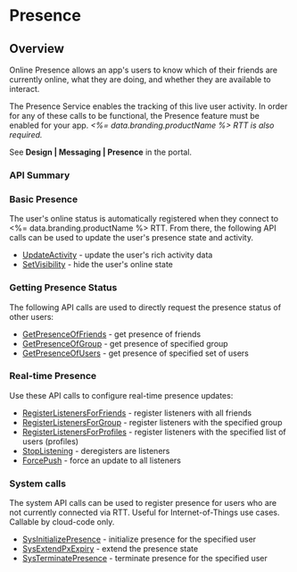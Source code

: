 # Presence
## Overview






Online Presence allows an app's users to know which of their friends are currently online, what they are doing, and whether they are available to interact.

The Presence Service enables the tracking of this live user activity. In order for any of these calls to be functional, the Presence feature must be enabled for your app. *<%= data.branding.productName %> RTT is also required.*

See **Design | Messaging | Presence** in the portal.
### API Summary

### Basic Presence
The user's online status is automatically registered when they connect to <%= data.branding.productName %> RTT. From there, the following API calls can be used to update the user's presence state and activity.

* [UpdateActivity](/api/capi/presence/updateactivity) - update the user's rich activity data
* [SetVisibility](/api/capi/presence/setvisibility) - hide the user's online state
 
### Getting Presence Status
The following API calls are used to directly request the presence status of other users:

* [GetPresenceOfFriends](/api/capi/presence/getpresenceoffriends) - get presence of friends
* [GetPresenceOfGroup](/api/capi/presence/getpresenceofgroup) - get presence of specified group
* [GetPresenceOfUsers](/api/capi/presence/getpresenceofusers) - get presence of specified set of users

### Real-time Presence
Use these API calls to configure real-time presence updates:

* [RegisterListenersForFriends](/api/capi/presence/registerlistenersforfriends) - register listeners with all friends
* [RegisterListenersForGroup](/api/capi/presence/registerlistenersforgroup) - register listeners with the specified group
* [RegisterListenersForProfiles](/api/capi/presence/registerlistenersforprofiles) - register listeners with the specified list of users (profiles)
* [StopListening](/api/capi/presence/stoplistening) - deregisters are listeners
* [ForcePush](/api/capi/presence/forcepush) - force an update to all listeners

### System calls
The system API calls can be used to register presence for users who are not currently connected via RTT. Useful for Internet-of-Things use cases. Callable by cloud-code only.

* [SysInitializePresence](/api/capi/presence/sysinitializepresence) - initialize presence for the specified user 
* [SysExtendPxExpiry](/api/capi/presence/sysextendpxexpiry) - extend the presence state
* [SysTerminatePresence](/api/capi/presence/systerminatepresence) - terminate presence for the specified user


<DocCardList />